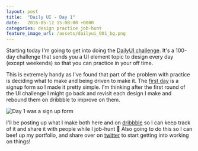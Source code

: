 ```yaml
---
layout: post
title:  "Daily UI - Day 1"
date:   2016-05-12 15:08:00 +0000
categories: design practice job-hunt
feature_image_url: /assets/dailyui_001_bg.png
---
```

Starting today I'm going to get into doing the [DailyUI challenge][daily_ui]. It's a 100-day challenge that sends you a UI element topic to design every day (except weekends) so that you can practice in your off time.

This is extremely handy as I've found that part of the problem with practice is deciding what to make and being driven to make it. The [first day][dailyui_001] is a signup form so I made it pretty simple. I'm thinking after the first round of the UI challenge I might go back and revisit each design I make and rebound them on dribbble to improve on them.

![Day 1 was a sign up form](https://d13yacurqjgara.cloudfront.net/users/194727/screenshots/2710402/dailyui_001.png)

I'll be posting up what I make both here and on [dribbble][dribbble_profile] so I can keep track of it and share it with people while I job-hunt 🙂 Also going to do this so I can beef up my portfolio, and share over on [twitter][twitter_profile] to start getting into working on things!

[daily_ui]: http://www.dailyui.co
[dribbble_profile]: https://dribbble.com/keithomalley
[dailyui_001]: https://dribbble.com/shots/2710402-Sign-Up-form
[twitter_profile]: https://twitter.com/keithomaille
